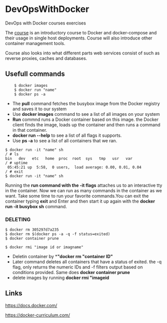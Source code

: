 # DevOpsWithDocker
DevOps with Docker courses exercises

The [course](https://docker-hy.github.io/) is an introductory course to Docker and docker-compose and their usage in single host deployments. Course will also introduce other container management tools.

Course also looks into what different parts web services consist of such as reverse proxies, caches and databases.

## Usefull commands

``` $ docker pull "name" 
    $ docker images
    $ docker run "name"
    $ docker ps -a
``` 
- The **pull** command fetches the busybox image from the Docker registry and saves it to our system
- Use **docker images** command to see a list of all images on your system
- **Run** commnd runs a Docker container based on this image. the Docker client finds the image, loads up the container and then runs a command in that container.
- **docker run --help** to see a list of all flags it supports.
- Use **ps -a** to see a list of all containers that we ran.

```
$ docker run -it "name" sh
/ # ls
bin   dev   etc   home  proc  root  sys   tmp   usr   var
/ # uptime
 05:45:21 up  5:58,  0 users,  load average: 0.00, 0.01, 0.04
/ # exit 
$ docker run -it "name" sh
``` 
Running the **run command with the -it flags** attaches us to an interactive tty in the container. Now we can run as many commands in the container as we want. Take some time to run your favorite commands.You can exit the container typing **exit** and  Enter and then start it up again with the **docker run -it busybox sh** command. 

### DELETING 
```
$ docker rm 305297d7a235 
$ docker rm $(docker ps -a -q -f status=exited)
$ docker container prune

$ docker rmi "image id or imagname"
```
- Deletin container by ***"docker rm "container ID"**
- Later command deletes all containers that have a status of exited.  the -q flag, only returns the numeric IDs and -f filters output based on conditions provided. Same does **docker container prune** 
- delete images by running **docker rmi "imageid**

## Links
https://docs.docker.com/

https://docker-curriculum.com/
